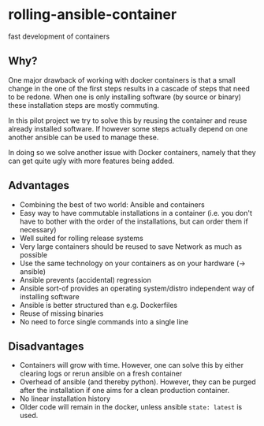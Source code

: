 rolling-ansible-container
==========================

fast development of containers

Why?
-----

One major drawback of working with docker containers is that a small change in the one of the first steps results in a cascade of steps that need to be redone.
When one is only installing software (by source or binary) these installation steps are mostly commuting.

In this pilot project we try to solve this by reusing the container and reuse already installed software.
If however some steps actually depend on one another ansible can be used to manage these.

In doing so we solve another issue with Docker containers, namely that they can get quite ugly with more features being added.


Advantages
-----------

  * Combining the best of two world: Ansible and containers
  * Easy way to have commutable installations in a container (i.e. you don't have to bother with the order of the installations, but can order them if necessary)
  * Well suited for rolling release systems
  * Very large containers should be reused to save Network as much as possible
  * Use the same technology on your containers as on your hardware (-> ansible)
  * Ansible prevents (accidental) regression
  * Ansible sort-of provides an operating system/distro independent way of installing software
  * Ansible is better structured than e.g. Dockerfiles
  * Reuse of missing binaries
  * No need to force single commands into a single line

Disadvantages
---------------

  * Containers will grow with time. However, one can solve this by either clearing logs or rerun ansible on a fresh container  
  * Overhead of ansible (and thereby python). However, they can be purged after the installation if one aims for a clean production container.
  * No linear installation history
  * Older code will remain in the docker, unless ansible `state: latest` is used.